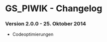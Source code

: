 GS_PIWIK - Changelog
=====================

### Version 2.0.0 - 25. Oktober 2014

* Codeoptimierungen
